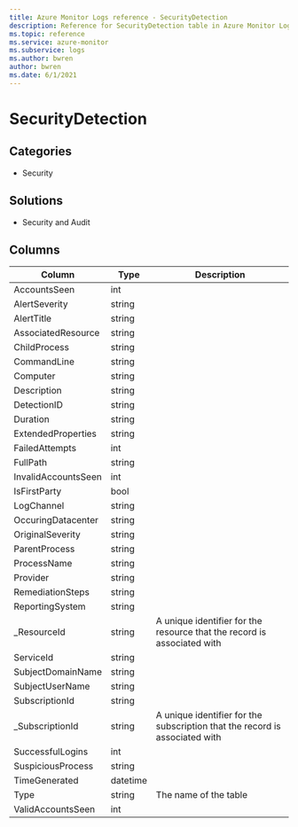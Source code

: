 ```yaml
---
title: Azure Monitor Logs reference - SecurityDetection
description: Reference for SecurityDetection table in Azure Monitor Logs.
ms.topic: reference
ms.service: azure-monitor
ms.subservice: logs
ms.author: bwren
author: bwren
ms.date: 6/1/2021
---
```


# SecurityDetection

 

## Categories

- Security
## Solutions

- Security and Audit




## Columns

|Column|Type|Description|
|---|---|---|
|AccountsSeen|int||
|AlertSeverity|string||
|AlertTitle|string||
|AssociatedResource|string||
|ChildProcess|string||
|CommandLine|string||
|Computer|string||
|Description|string||
|DetectionID|string||
|Duration|string||
|ExtendedProperties|string||
|FailedAttempts|int||
|FullPath|string||
|InvalidAccountsSeen|int||
|IsFirstParty|bool||
|LogChannel|string||
|OccuringDatacenter|string||
|OriginalSeverity|string||
|ParentProcess|string||
|ProcessName|string||
|Provider|string||
|RemediationSteps|string||
|ReportingSystem|string||
|_ResourceId|string|A unique identifier for the resource that the record is associated with|
|ServiceId|string||
|SubjectDomainName|string||
|SubjectUserName|string||
|SubscriptionId|string||
|_SubscriptionId|string|A unique identifier for the subscription that the record is associated with|
|SuccessfulLogins|int||
|SuspiciousProcess|string||
|TimeGenerated|datetime||
|Type|string|The name of the table|
|ValidAccountsSeen|int||
